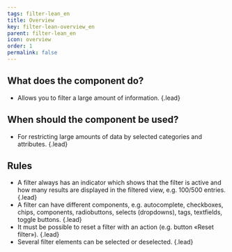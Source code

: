 ```yaml
---
tags: filter-lean_en
title: Overview
key: filter-lean-overview_en
parent: filter-lean_en
icon: overview
order: 1
permalink: false  
---
```


## What does the component do?
* Allows you to filter a large amount of information. {.lead}

## When should the component be used?
* For restricting large amounts of data by selected categories and attributes. {.lead}

## Rules
* A filter always has an indicator which shows that the filter is active and how many results are displayed in the filtered view, e.g. 100/500 entries. {.lead}
* A filter can have different components, e.g. <sbb-link variant="inline" type="button" href="/en/design-system/lean/components/autocompletion/">autocomplete</sbb-link>, <sbb-link variant="inline" type="button" href="/en/design-system/lean/components/checkbox/">checkboxes</sbb-link>, <sbb-link variant="inline" type="button" href="/en/design-system/lean/components/chip/">chips</sbb-link>, <sbb-link variant="inline" type="button" href="/en/design-system/lean/components/datepicker/">components</sbb-link>, <sbb-link variant="inline" type="button" href="/en/design-system/lean/components/radiobutton/">radiobuttons</sbb-link>, <sbb-link variant="inline" type="button" href="/en/design-system/lean/components/select/">selects (dropdowns)</sbb-link>, <sbb-link variant="inline" type="button" href="/en/design-system/lean/components/tag/">tags</sbb-link>, <sbb-link variant="inline" type="button" href="/en/design-system/lean/components/textfield/">textfields</sbb-link>, <sbb-link variant="inline" type="button" href="/en/design-system/lean/components/toggle/">toggle buttons</sbb-link>. {.lead}
* It must be possible to reset a filter with an action (e.g. button «Reset filter»). {.lead}
* Several filter elements can be selected or deselected. {.lead}
